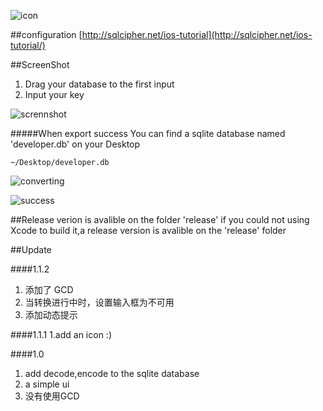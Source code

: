 ![icon](http://ww1.sinaimg.cn/large/6e8de9dbjw1e6qvw7hjmgj2074074mx5.jpg)


##configuration
[http://sqlcipher.net/ios-tutorial](http://sqlcipher.net/ios-tutorial/)



##ScreenShot
1. Drag your database to the first input
2. Input your key

![scrennshot](http://ww2.sinaimg.cn/large/6e8de9dbjw1e6qvxrsmc9j20b60btjrq.jpg)

#####When export success
You can find a sqlite database named 'developer.db' on your Desktop

```
~/Desktop/developer.db
```

![converting](http://ww4.sinaimg.cn/large/6e8de9dbjw1e7bsk0lxisj20b30bkjrp.jpg)

![success](http://ww4.sinaimg.cn/large/6e8de9dbjw1e6iyseo25vj20cd0caq3e.jpg)


##Release verion is avalible on the folder 'release'
if you could not using Xcode to build it,a release version is avalible on the 'release' folder



##Update

####1.1.2
1. 添加了 GCD
2. 当转换进行中时，设置输入框为不可用
3. 添加动态提示

####1.1.1
1.add an icon :)

####1.0
1. add decode,encode to the sqlite database
2. a simple ui
3. 没有使用GCD